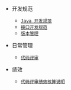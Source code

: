 - 开发规范
  - [`Java 开发规范`](/v5/norms/Java开发规范.md)
  - [`接口开发规范`](/v5/norms/接口开发规范.md)
  - [`版本管理`](/v5/norms/版本管理.md)

- 日常管理
  - [`代码评审`](/v5/norms/代码评审.md)
  
- 绩效
  - [`代码评审绩效核算说明`](/v5/norms/代码评审绩效核算说明.md)